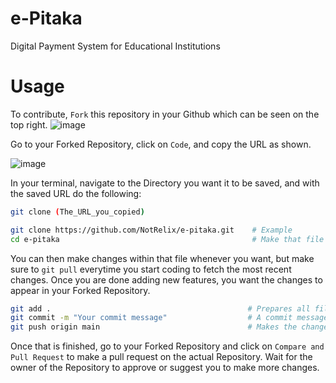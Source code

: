 # e-Pitaka

Digital Payment System for Educational Institutions

# Usage

To contribute, `Fork` this repository in your Github which can be seen on the top right.
![image](https://github.com/NotRelix/e-pitaka/assets/111989096/089875d8-74bc-4919-809c-b4ff11e82c79)


Go to your Forked Repository, click on `Code`, and copy the URL as shown.

![image](https://github.com/NotRelix/e-pitaka/assets/111989096/09e93194-be12-423d-845b-64540ac63a0e)

In your terminal, navigate to the Directory you want it to be saved, and with the saved URL do the following:
```bash
git clone (The_URL_you_copied)

git clone https://github.com/NotRelix/e-pitaka.git    # Example
cd e-pitaka                                           # Make that file the current directory
```

You can then make changes within that file whenever you want, but make sure to `git pull` everytime you start coding to fetch the most recent changes.
Once you are done adding new features, you want the changes to appear in your Forked Repository.
```bash
git add .                                            # Prepares all files to be pushed
git commit -m "Your commit message"                  # A commit message example would be "fix: handle zero division"
git push origin main                                 # Makes the changes to your Forked Repository
```

Once that is finished, go to your Forked Repository and click on `Compare and Pull Request` to make a pull request on the actual Repository.
Wait for the owner of the Repository to approve or suggest you to make more changes.
